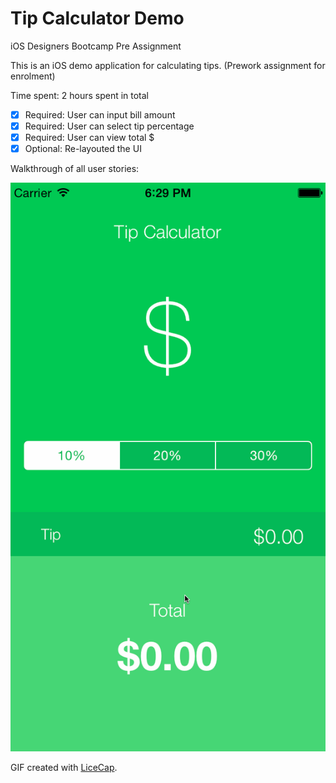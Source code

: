# Tip Calculator Demo
iOS Designers Bootcamp Pre Assignment

This is an iOS demo application for calculating tips. (Prework assignment for enrolment)

Time spent: 2 hours spent in total

* [x] Required: User can input bill amount
* [x] Required: User can select tip percentage
* [x] Required: User can view total $
* [x] Optional: Re-layouted the UI

Walkthrough of all user stories:

![Video Walkthrough](tipcalculator.gif)

GIF created with [LiceCap](http://www.cockos.com/licecap/).
